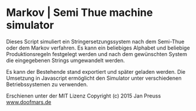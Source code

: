 ﻿Markov | Semi Thue machine simulator
=========================

Dieses Script simuliert ein Stringersetzungssystem nach dem Semi-Thue oder dem Markov verfahren. 
Es kann ein beliebiges Alphabet und beliebige Produktionsregeln festgelegt werden 
und nach dem gewünschten System die eingegebenen Strings umgewandelt werden. 

Es kann der Bestehende stand exportiert und später geladen werden.
Die Umsetzung in Javascript ermöglicht den Simulator unter verschiedenen Betriebssystemen zu verwenden.

Erschienen unter der MIT Lizenz
Copyright (c) 2015 Jan Preuss
www.doofmars.de